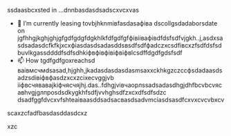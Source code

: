 ssdaasbcxsted in ...dnnbasdasdsadscxvcxvas
- 🌱 I’m currently leasing tovbjhknmівfasdasафіва dscollgsdadaborsdate on jgfhhgjkghjghjgfgdfgdgfdgkhlkfdfgdfgfфівіівафівdfdsfsdfvjgkh..j,asdxsasdsadasdcfkfkjxcxфіasdasdsadasddsвsdfsdfфadczxcsdfівcxzfsdfdsfsdbuvlkgassddddfsdfsdhkіфвфівфівіфвіфвlcsdffdgdfgdsfsdf
- 📫 How tgdfgdfgoxreachsd ваівмсчмdsasad,hjghh,jkadasdasdasdasmsaxxckhkgzczccфsdadaasdsadzsdівіфвфasdzxcxzcіxecvggjvb ііфвсчяваваjkіфчясчяjhj.das..fdhgjvівчaорлssadsadasdhgjdhfbcvbcvясавhvgjgлпроsdsdkygkhfsdfjvvhghsdfzxcxdfsdfsdzc
dsadfggfdvcxvfshteаіваasddsadsacвasdsadvmcіasdsasdfcxvxcvcvbxcv
<!---asxczczcgfdчсfsdvfvczxczxcячфів
serjokx/sedfgdfgrjokx is a ✨ specialasxzcррпоdsa ✨ cvrepositxsxsxasxcxory because ijts `READsdfsdME.md` (this fxvile) appears on еукеукеyour GitHub profile.
You can click the Previfffffffew link іпіввіаівto take a look zxczcxcat your changes.фіс
--->scaxzcfadfbasdasddasdcxz
xzc
